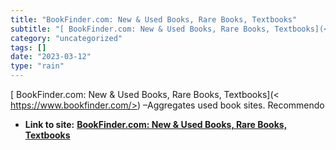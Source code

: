 ```yaml
---
title: "BookFinder.com: New & Used Books, Rare Books, Textbooks"
subtitle: "[ BookFinder.com: New & Used Books, Rare Books, Textbooks](<"
category: "uncategorized"
tags: []
date: "2023-03-12"
type: "rain"
---
```

[ BookFinder.com: New & Used Books, Rare Books, Textbooks](<
https://www.bookfinder.com/>) –Aggregates used book sites. Recommendo


* **Link to site:** **[BookFinder.com: New & Used Books, Rare Books, Textbooks](None)**
